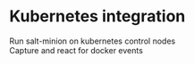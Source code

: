 # Kubernetes integration
Run salt-minion on kubernetes control nodes  
Capture and react for docker events
